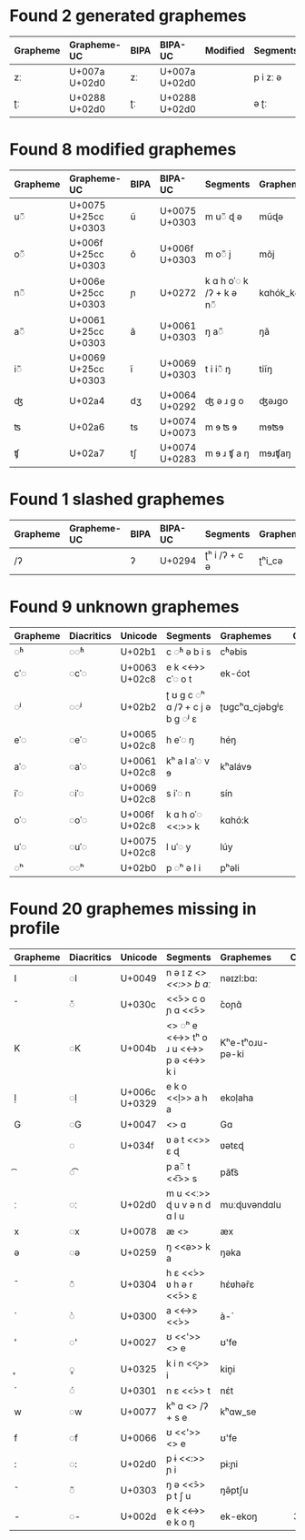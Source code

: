 # Found 2 generated graphemes
| Grapheme | Grapheme-UC | BIPA | BIPA-UC | Modified | Segments | Graphemes | Count |
|:-----------|:--------------|:-------|:--------------|:-----------|:-----------|:------------|--------:|
| zː | U+007a U+02d0 | zː | U+007a U+02d0 | | p i zː ə | pizzə | 12 |
| ʈː | U+0288 U+02d0 | ʈː | U+0288 U+02d0 | | ə ʈː | əʈʈ | 153 |
# Found 8 modified graphemes
| Grapheme | Grapheme-UC | BIPA | BIPA-UC | Segments | Graphemes | Count |
|:-----------|:---------------------|:-------|:--------------|:-------------------------|:------------|--------:|
| u◌̃ | U+0075 U+25cc U+0303 | ũ | U+0075 U+0303 | m u◌̃ ɖ ə | mũɖə | 13 |
| o◌̃ | U+006f U+25cc U+0303 | õ | U+006f U+0303 | m o◌̃ j | mõj | 31 |
| n◌̃ | U+006e U+25cc U+0303 | ɲ | U+0272 | k ɑ h oˈ◌ k /ʔ + k ə n◌̃ | kɑhók_kəñ | 33 |
| a◌̃ | U+0061 U+25cc U+0303 | ã | U+0061 U+0303 | ŋ a◌̃ | ŋã | 44 |
| i◌̃ | U+0069 U+25cc U+0303 | ĩ | U+0069 U+0303 | t i i◌̃ ŋ | tiĩŋ | 73 |
| ʤ | U+02a4 | dʒ | U+0064 U+0292 | ʤ ə ɹ g o | ʤəɹgo | 137 |
| ʦ | U+02a6 | ts | U+0074 U+0073 | m ɘ ʦ ɘ | mɘʦɘ | 257 |
| ʧ | U+02a7 | tʃ | U+0074 U+0283 | m ɘ ɹ ʧ a ŋ | mɘɹʧaŋ | 578 |
# Found 1 slashed graphemes
| Grapheme | Grapheme-UC | BIPA | BIPA-UC | Segments | Graphemes | Count |
|:-----------|:--------------|:-------|:----------|:--------------|:------------|--------:|
| /ʔ | | ʔ | U+0294 | ʈʰ i /ʔ + c ə | ʈʰi_cə | 3588 |
# Found 9 unknown graphemes
| Grapheme | Diacritics | Unicode | Segments | Graphemes | Count |
|:-----------|:-------------|:--------------|:---------------------------------|:---------------|--------:|
| ◌ʱ | ◌◌ʱ | U+02b1 | c ◌ʱ ə b i s | cʱəbis | 1 |
| cˈ◌ | ◌cˈ◌ | U+0063 U+02c8 | e k <<->> cˈ◌ o t | ek-ćot | 1 |
| ◌ʲ | ◌◌ʲ | U+02b2 | ʈ ʊ g c ◌ʰ ɑ /ʔ + c j ə b g ◌ʲ ɛ | ʈʊɡcʰɑ_cjəbɡʲɛ | 2 |
| eˈ◌ | ◌eˈ◌ | U+0065 U+02c8 | h eˈ◌ ŋ | héŋ | 3 |
| aˈ◌ | ◌aˈ◌ | U+0061 U+02c8 | kʰ a l aˈ◌ v ɘ | kʰalávɘ | 27 |
| iˈ◌ | ◌iˈ◌ | U+0069 U+02c8 | s iˈ◌ n | sín | 61 |
| oˈ◌ | ◌oˈ◌ | U+006f U+02c8 | k ɑ h oˈ◌ <<:>> k | kɑhó:k | 76 |
| uˈ◌ | ◌uˈ◌ | U+0075 U+02c8 | l uˈ◌ y | lúy | 86 |
| ◌ʰ | ◌◌ʰ | U+02b0 | p ◌ʰ ə l i | pʰəli | 1232 |
# Found 20 graphemes missing in profile
| Grapheme | Diacritics | Unicode | Segments | Graphemes | Count |
|:-----------|:-------------|:--------------|:----------------------------------------------|:----------------|--------:|
| I | ◌I | U+0049 | n ə ɪ z <<I>> <<:>> b ɑː | nəɪzI:bɑ: | 2 |
| ̌ | ◌̌ | U+030c | <<̌>> c o ɲ ɑ <<̃>> | ̌coɲɑ̃ | 2 |
| K | ◌K | U+004b | <<K>> ◌ʰ e <<->> tʰ o ɹ u <<->> p ə <<->> k i | Kʰe-tʰoɹu-pə-ki | 2 |
| ḷ | ◌ḷ | U+006c U+0329 | e k o <<ḷ>> a h a | ekoḷaha | 3 |
| G | ◌G | U+0047 | <<G>> ɑ | Gɑ | 4 |
| ͏ | ◌͏ | U+034f | ʋ ə t <<͏>> ɛ ɖ | ʋət͏ɛɖ | 6 |
| ͡ | ◌͡ | | p a◌̃ t <<͡>> s | pãt͡s | 11 |
| ː | ◌ː | U+02d0 | m u <<ː>> ɖ u v ə n d ɑ l u | muːɖuvəndɑlu | 14 |
| x | ◌x | U+0078 | æ <<x>> | æx | 14 |
| ǝ | ◌ǝ | U+0259 | ŋ <<ǝ>> k a | ŋǝka | 15 |
| ̄ | ◌̄ | U+0304 | h ɛ <<́>> ʋ h ə r <<̄>> ɛ | hɛ́ʋhər̄ɛ | 19 |
| ̀ | ◌̀ | U+0300 | a <<->> <<̀>> | à-̀ | 21 |
| ' | ◌' | U+0027 | ʊ <<'>> <<f>> e | ʊ'fe | 74 |
| ̥ | ◌̥ | U+0325 | k i n <<̥>> i | kin̥i | 136 |
| ́ | ◌́ | U+0301 | n ɛ <<́>> t | nɛ́t | 203 |
| w | ◌w | U+0077 | kʰ ɑ <<w>> /ʔ + s e | kʰɑw_se | 334 |
| f | ◌f | U+0066 | ʊ <<'>> <<f>> e | ʊ'fe | 406 |
| : | ◌: | U+02d0 | p ɨ <<:>> ɲ i | pɨ:ɲi | 412 |
| ̃ | ◌̃ | U+0303 | ŋ ə <<̃>> p t ʃ u | ŋə̃ptʃu | 466 |
| - | ◌- | U+002d | e k <<->> e k o ŋ | ek-ekoŋ | 3655 |
